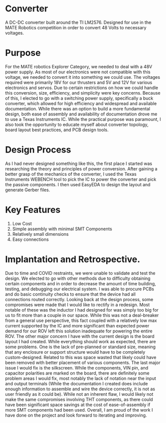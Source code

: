 # Converter
A DC-DC converter built around the TI LM2576.  Designed for use in the MATE Robotics competition in order to convert 48 Volts to necessary voltages. 
# Purpose
For the MATE robotics Explorer Category, we needed to deal with a 48V power supply.  As most of our electronics were not compatible with this voltage, we needed to convert it into something we could use.  The voltages required were primarily 18V for our thrusters and 5V and 12V for various electronics and servos.  Due to certain restrictions on how we could handle this conversion, size, efficiency, and simplicity were key concerns.  Because of this, I elected to go with a switching power supply, specifically a buck converter, which allowed for high efficiency and widespread and available documentation.  While there was an option to build a more fundamental design, both ease of assembly and availability of documentation drove me to use a Texas Instruments IC.  While the practical purpose was paramount, I also took the opportunity to educate myself about converter topology, board layout best practices, and PCB design tools. 
# Design Process
As I had never designed something like this, the first place I started was researching the theory and principles of power conversion.  After gaining a better grasp of the mechanics of the converter, I used the Texas Instruments WEBENCH tool to pick the IC to power the converter and pick the passive components.  I then used EasyEDA to design the layout and generate Gerber files.
# Key Features
1. Low Cost
2. Simple assembly with minimal SMT Components
3. Relatively small dimensions
4. Easy connections
# Implantation and Retrospective.
Due to time and COVID restraints, we were unable to validate and test the design.  We elected to go with other methods due to difficulty obtaining certain components and in order to decrease the amount of time building, testing, and debugging our electrical system.  I was able to procure PCBs and do basic continuity checks to ensure that the device had all connections routed correctly. Looking back at the design process, some compromises were made that I would like to rectify in a redesign.  Most notable of these was the inductor I had designed for was simply too big for us to fit more than a couple in our space.  While this was not a deal-breaker from a general use perspective, this fact coupled with a relatively low max current supported by the IC and more significant than expected power demand for our ROV left this solution inadequate for powering the entire ROV.  The other major concern I have with the current design is the board layout I had created.  While everything should work as expected, there are some problems.  One is the lack of pre-planned or standard size, meaning that any enclosure or support structure would have to be completely custom-designed.  Related to this was space wasted that likely could have been removed with better placement of various components.  The last major issue I would fix is the silkscreen.  While the components, VIN pin, and capacitor polarities are marked on the board, there are definitely some problem areas I would fix, most notably the lack of notation near the input and output terminals (While the documentation I created does include enough information to assemble and wire the device correctly, it is not as user friendly as it could be).  While not an inherent flaw, I would likely not make the same compromises involving THT components, as there could have been significant space savings at the cost of ease-of-assembly if more SMT components had been used. Overall, I am proud of the work I have done on the project and look forward to iterating and improving.
